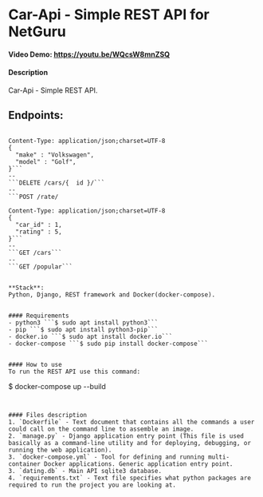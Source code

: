 # Car-Api - Simple REST API for NetGuru
#### Video Demo:  https://youtu.be/WQcsW8mnZSQ
#### Description

Car-Api - Simple REST API.

**Endpoints:**
--
```POST /cars/

Content-Type: application/json;charset=UTF-8
{
  "make" : "Volkswagen",
  "model" : "Golf",
}```
--
```DELETE /cars/{  id }/```
--
```POST /rate/

Content-Type: application/json;charset=UTF-8
{
  "car_id" : 1,
  "rating" : 5,
}```
--
```GET /cars```
--
```GET /popular```


**Stack**:
Python, Django, REST framework and Docker(docker-compose).


#### Requirements
- python3 ```$ sudo apt install python3```
- pip ```$ sudo apt install python3-pip```
- docker.io ```$ sudo apt install docker.io```
- docker-compose ```$ sudo pip install docker-compose```


#### How to use
To run the REST API use this command:
```
$ docker-compose up --build
```


#### Files description
1. `Dockerfile` - Text document that contains all the commands a user could call on the command line to assemble an image.
2. `manage.py` - Django application entry point (This file is used basically as a command-line utility and for deploying, debugging, or running the web application).
3. `docker-compose.yml` - Tool for defining and running multi-container Docker applications. Generic application entry point.
3. `dating.db` - Main API sqlite3 database.
4. `requirements.txt` - Text file specifies what python packages are required to run the project you are looking at.